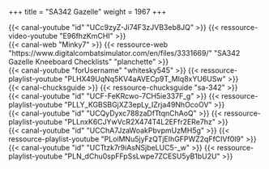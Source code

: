 +++
title = "SA342 Gazelle"
weight = 1967
+++

<div class="contenu"> <!-- Erik Scott //-->
{{< canal-youtube "id" "UCc9zyZ-Ji74F3zJVB3eb8JQ" >}}
{{< ressource-video-youtube "E96fhzKmCHI" >}}
</div>

<div class="contenu de_qualite"> <!-- Minky7 //-->
{{< canal-web "Minky7" >}}
{{< ressource-web "https://www.digitalcombatsimulator.com/en/files/3331669/" "SA342 Gazelle Kneeboard Checklists" "planchette" >}}
</div>

<div class="contenu"> <!-- 131st Death Vipers //-->
{{< canal-youtube "forUsername" "whitesky545" >}}
{{< ressource-playlist-youtube "PLHX49UqNq5KV4aAVECp9T_Mlq8xYU6USw" >}}
</div>

<div class="contenu"> <!-- Chuck's guide //-->
{{< canal-chucksguide >}}
{{< ressource-chucksguide "sa-342" >}}
</div>

<div class="contenu"> <!-- Deephack //-->
{{< canal-youtube "id" "UCF-FeKRcwo-7CH5ie337F_g" >}}
{{< ressource-playlist-youtube "PLLY_KGBSBGjXZ3epLy_IZrja49NhOcoOV" >}}
</div>

<div class="contenu"> <!-- Heinlein //-->
{{< canal-youtube "id" "UCQyDyxc788zaDfTtqnChAoQ" >}}
{{< ressource-playlist-youtube "PLLnxK6CJYwVcR2X474T4L2EFfr2ERe7hz" >}}
</div>

<div class="contenu"> <!-- Bunyap Sims //-->
{{< canal-youtube "id" "UCChA7JzaWoakPbvpmUzMH5g" >}}
{{< ressource-playlist-youtube "PLoiMNu5jyFzQTjEIhGFPWZ2qFfCIVf0l9" >}}
</div>

<div class="contenu"> <!-- nazradu //-->
{{< canal-youtube "id" "UCTtzk7r9iAsNSjbeLUC5-_w" >}}
{{< ressource-playlist-youtube "PLN_dChu0spFFpSsLwpe7ZCESU5yB1bU2U" >}}
</div>